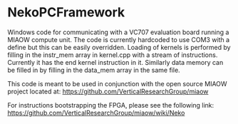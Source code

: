 # NekoPCFramework
Windows code for communicating with a VC707 evaluation board running a MIAOW
compute unit. The code is currently hardcoded to use COM3 with a define but
this can be easily overridden. Loading of kernels is performed by filling in
the instr_mem array in kernel.cpp with a stream of instructions. Currently it
has the end kernel instruction in it. Similarly data memory can be filled in
by filling in the data_mem array in the same file.

This code is meant to be used in conjunction with the open source MIAOW
project located at: https://github.com/VerticalResearchGroup/miaow

For instructions bootstrapping the FPGA, please see the following link:
https://github.com/VerticalResearchGroup/miaow/wiki/Neko